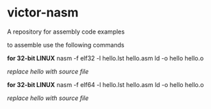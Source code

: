 victor-nasm
===========

A repository for assembly code examples

to assemble use the following commands

**for 32-bit LINUX**
nasm -f elf32 -l hello.lst hello.asm
ld -o hello hello.o

*replace hello with source file*

**for 32-bit LINUX**
nasm -f elf64 -l hello.lst hello.asm
ld -o hello hello.o

*replace hello with source file*
